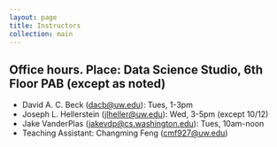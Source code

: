 ```yaml
---
layout: page
title: Instructors
collection: main
---
```


## Office hours. Place: Data Science Studio, 6th Floor PAB (except as noted)

- David A. C. Beck (dacb@uw.edu): Tues, 1-3pm
- Joseph L. Hellerstein (jlheller@uw.edu): Wed, 3-5pm (except 10/12)
- Jake VanderPlas (jakevdp@cs.washington.edu): Tues, 10am-noon
- Teaching Assistant: Changming Feng (cmf927@uw.edu)
